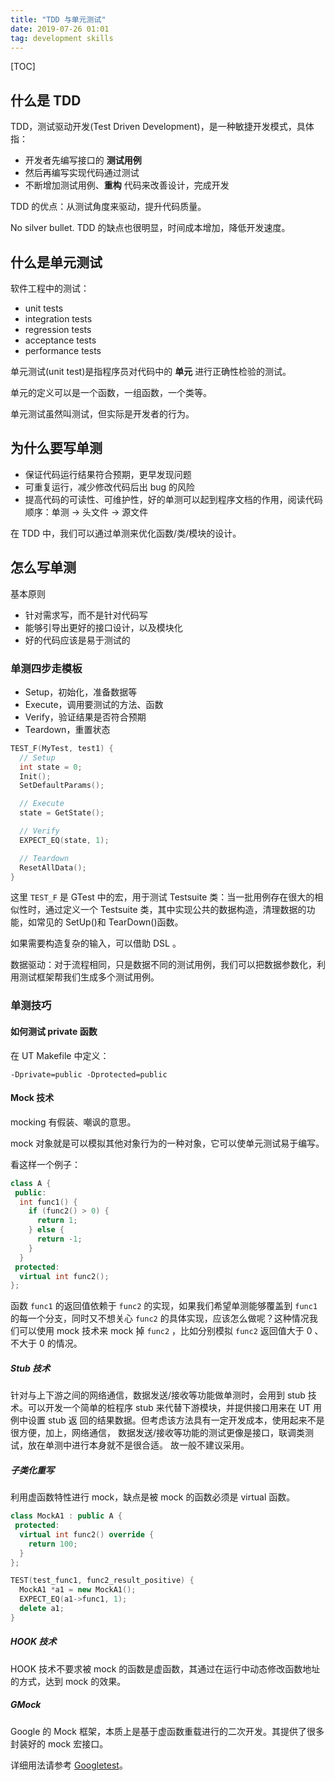 ```yaml
---
title: "TDD 与单元测试"
date: 2019-07-26 01:01
tag: development skills
---
```


[TOC]

## 什么是 TDD

TDD，测试驱动开发(Test Driven Development)，是一种敏捷开发模式，具体指：

- 开发者先编写接口的 **测试用例**
- 然后再编写实现代码通过测试
- 不断增加测试用例、**重构** 代码来改善设计，完成开发

TDD 的优点：从测试角度来驱动，提升代码质量。

No silver bullet. TDD 的缺点也很明显，时间成本增加，降低开发速度。

## 什么是单元测试

软件工程中的测试：

- unit tests
- integration tests
- regression tests
- acceptance tests
- performance tests

单元测试(unit test)是指程序员对代码中的 **单元** 进行正确性检验的测试。

单元的定义可以是一个函数，一组函数，一个类等。

单元测试虽然叫测试，但实际是开发者的行为。

## 为什么要写单测

- 保证代码运行结果符合预期，更早发现问题
- 可重复运行，减少修改代码后出 bug 的风险
- 提高代码的可读性、可维护性，好的单测可以起到程序文档的作用，阅读代码顺序：单测 -> 头文件 -> 源文件

在 TDD 中，我们可以通过单测来优化函数/类/模块的设计。

## 怎么写单测

基本原则

- 针对需求写，而不是针对代码写
- 能够引导出更好的接口设计，以及模块化
- 好的代码应该是易于测试的

### 单测四步走模板

- Setup，初始化，准备数据等
- Execute，调用要测试的方法、函数
- Verify，验证结果是否符合预期
- Teardown，重置状态

```cpp
TEST_F(MyTest, test1) {
  // Setup
  int state = 0;
  Init();
  SetDefaultParams();

  // Execute
  state = GetState();

  // Verify
  EXPECT_EQ(state, 1);

  // Teardown
  ResetAllData();
}
```

这里 `TEST_F` 是 GTest 中的宏，用于测试 Testsuite 类：当一批用例存在很大的相似性时，通过定义一个 Testsuite 类，其中实现公共的数据构造，清理数据的功能，如常见的 SetUp()和 TearDown()函数。

如果需要构造复杂的输入，可以借助 DSL 。

数据驱动：对于流程相同，只是数据不同的测试用例，我们可以把数据参数化，利用测试框架帮我们生成多个测试用例。

### 单测技巧

#### 如何测试 private 函数

在 UT Makefile 中定义：

```
-Dprivate=public -Dprotected=public
```

#### Mock 技术

mocking 有假装、嘲讽的意思。

mock 对象就是可以模拟其他对象行为的一种对象，它可以使单元测试易于编写。

看这样一个例子：

```cpp
class A {
 public:
  int func1() {
    if (func2() > 0) {
      return 1;
    } else {
      return -1;
    }
  }
 protected:
  virtual int func2();
};
```

函数 `func1` 的返回值依赖于 `func2` 的实现，如果我们希望单测能够覆盖到 `func1` 的每一个分支，同时又不想关心 `func2` 的具体实现，应该怎么做呢？这种情况我们可以使用 mock 技术来 mock 掉 `func2` ，比如分别模拟 `func2` 返回值大于 0 、不大于 0 的情况。

##### Stub 技术

针对与上下游之间的网络通信，数据发送/接收等功能做单测时，会用到 stub 技术。可以开发一个简单的桩程序 stub 来代替下游模块，并提供接口用来在 UT 用例中设置 stub 返 回的结果数据。但考虑该方法具有一定开发成本，使用起来不是很方便，加上，网络通信， 数据发送/接收等功能的测试更像是接口，联调类测试，放在单测中进行本身就不是很合适。 故一般不建议采用。

##### 子类化重写

利用虚函数特性进行 mock，缺点是被 mock 的函数必须是 virtual 函数。

```cpp
class MockA1 : public A {
 protected:
  virtual int func2() override {
    return 100;
  }
};

TEST(test_func1, func2_result_positive) {
  MockA1 *a1 = new MockA1();
  EXPECT_EQ(a1->func1, 1);
  delete a1;
}
```

##### HOOK 技术

HOOK 技术不要求被 mock 的函数是虚函数，其通过在运行中动态修改函数地址的方式，达到 mock 的效果。

##### GMock

Google 的 Mock 框架，本质上是基于虚函数重载进行的二次开发。其提供了很多封装好的 mock 宏接口。

详细用法请参考 [Googletest](https://github.com/google/googletest/)。
